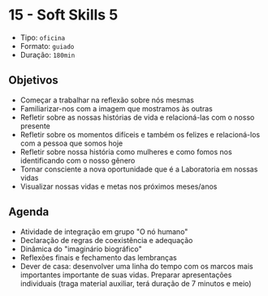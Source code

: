# 15 - Soft Skills 5

* Tipo: `oficina`
* Formato: `guiado`
* Duração: `180min`

## Objetivos

* Começar a trabalhar na reflexão sobre nós mesmas
* Familiarizar-nos com a imagem que mostramos às outras
* Refletir sobre as nossas histórias de vida e relacioná-las com o nosso presente
* Refletir sobre os momentos difíceis e também os felizes e relacioná-los com a pessoa que somos hoje
* Refletir sobre nossa história como mulheres e como fomos nos identificando com o nosso gênero
* Tornar consciente a nova oportunidade que é a Laboratoria em nossas vidas
* Visualizar nossas vidas e metas nos próximos meses/anos

## Agenda

* Atividade de integração em grupo "O nó humano"
* Declaração de regras de coexistência e adequação
* Dinâmica do "imaginário biográfico"
* Reflexões finais e fechamento das lembranças
* Dever de casa: desenvolver uma linha do tempo com os marcos mais importantes importante de suas vidas. Preparar apresentações individuais \(traga material auxiliar, terá duração de 7 minutos e meio\)

